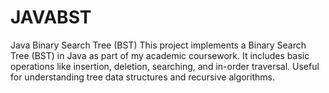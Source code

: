 # JAVABST
Java Binary Search Tree (BST) This project implements a Binary Search Tree (BST) in Java as part of my academic coursework. It includes basic operations like insertion, deletion, searching, and in-order traversal. Useful for understanding tree data structures and recursive algorithms.
